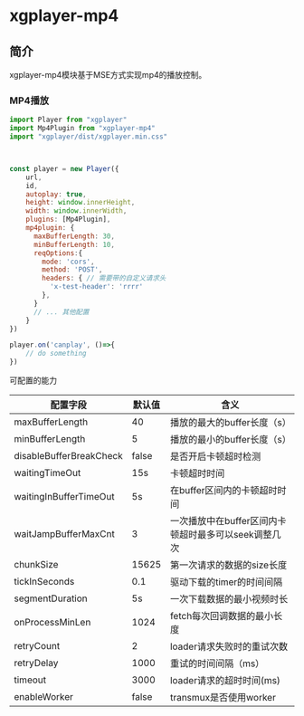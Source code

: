 # xgplayer-mp4

## 简介

xgplayer-mp4模块基于MSE方式实现mp4的播放控制。

### MP4播放

```javascript
import Player from "xgplayer"
import Mp4Plugin from "xgplayer-mp4"
import "xgplayer/dist/xgplayer.min.css"



const player = new Player({
    url,
    id,
    autoplay: true,
    height: window.innerHeight,
    width: window.innerWidth,
    plugins: [Mp4Plugin],
    mp4plugin: {
      maxBufferLength: 30,
      minBufferLength: 10, 
      reqOptions:{
        mode: 'cors',
        method: 'POST',
        headers: { // 需要带的自定义请求头
          'x-test-header': 'rrrr'
        },
      }  
      // ... 其他配置
    }
})

player.on('canplay', ()=>{
    // do something
})

```


可配置的能力

| 配置字段 | 默认值 | 含义 |
| ------ | -------- | ----- |
| maxBufferLength | 40 | 播放的最大的buffer长度（s） |
| minBufferLength | 5 |  播放的最小的buffer长度（s）|
| disableBufferBreakCheck | false | 是否开启卡顿超时检测 |
| waitingTimeOut | 15s | 卡顿超时时间 |
| waitingInBufferTimeOut | 5s | 在buffer区间内的卡顿超时时间 |
| waitJampBufferMaxCnt | 3 | 一次播放中在buffer区间内卡顿超时最多可以seek调整几次 |
| chunkSize | 15625 | 第一次请求的数据的size长度 |
| tickInSeconds | 0.1 | 驱动下载的timer的时间间隔 |
| segmentDuration | 5s | 一次下载数据的最小视频时长|
| onProcessMinLen | 1024 | fetch每次回调数据的最小长度|
| retryCount | 2 | loader请求失败时的重试次数 |
| retryDelay | 1000 | 重试的时间间隔（ms） |
| timeout | 3000 | loader请求的超时时间(ms) |
| enableWorker | false | transmux是否使用worker|

